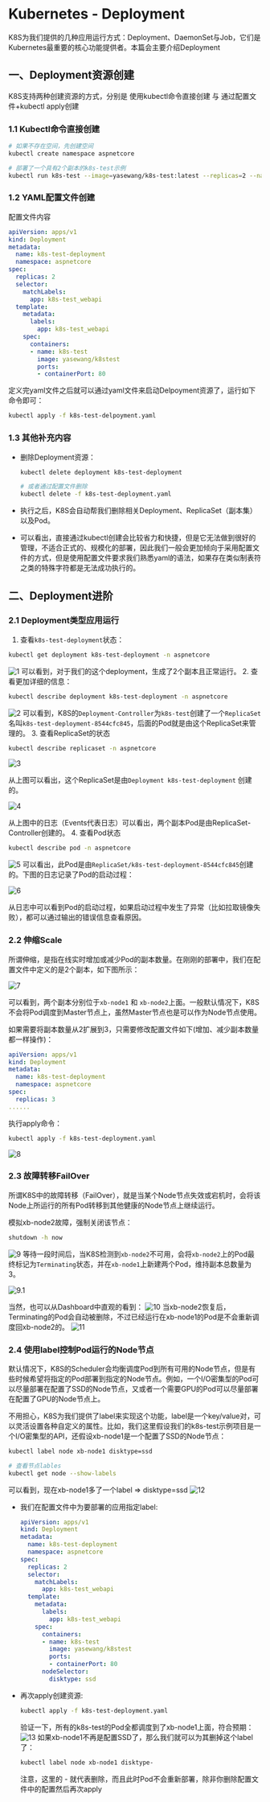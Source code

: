 # Kubernetes - Deployment

K8S为我们提供的几种应用运行方式：Deployment、DaemonSet与Job，它们是Kubernetes最重要的核心功能提供者。本篇会主要介绍Deployment

## 一、Deployment资源创建

K8S支持两种创建资源的方式，分别是 使用kubectl命令直接创建 与 通过配置文件+kubectl apply创建

### 1.1 Kubectl命令直接创建

```bash
# 如果不存在空间，先创建空间
kubectl create namespace aspnetcore

# 部署了一个具有2个副本的k8s-test示例
kubectl run k8s-test --image=yasewang/k8s-test:latest --replicas=2 --namespace=aspnetcore
```

### 1.2 YAML配置文件创建

配置文件内容
  ```yaml
  apiVersion: apps/v1
  kind: Deployment
  metadata:
    name: k8s-test-deployment
    namespace: aspnetcore
  spec:
    replicas: 2
    selector:
      matchLabels:
        app: k8s-test_webapi
    template:
      metadata:
        labels:
          app: k8s-test_webapi
      spec:
        containers:
        - name: k8s-test
          image: yasewang/k8stest
          ports:
          - containerPort: 80
  ```

定义完yaml文件之后就可以通过yaml文件来启动Delpoyment资源了，运行如下命令即可：

  ```bash
  kubectl apply -f k8s-test-delpoyment.yaml
  ```

### 1.3 其他补充内容

* 删除Deployment资源：

  ```bash
  kubectl delete deployment k8s-test-deployment

  # 或者通过配置文件删除
  kubectl delete -f k8s-test-deployment.yaml
  ```
* 执行之后，K8S会自动帮我们删除相关Deployment、ReplicaSet（副本集）以及Pod。
* 可以看出，直接通过kubectl创建会比较省力和快捷，但是它无法做到很好的管理，不适合正式的、规模化的部署，因此我们一般会更加倾向于采用配置文件的方式，但是使用配置文件要求我们熟悉yaml的语法，如果存在类似制表符之类的特殊字符都是无法成功执行的。

## 二、Deployment进阶

### 2.1 Deployment类型应用运行

1. 查看`k8s-test-deployment`状态：

  ```bash
  kubectl get deployment k8s-test-deployment -n aspnetcore
  ```
  ![1](./img/k8s-deployment/1.png)
  可以看到，对于我们的这个deployment，生成了2个副本且正常运行。
2. 查看更加详细的信息：

  ```bash
  kubectl describe deployment k8s-test-deployment -n aspnetcore
  ```
  ![2](./img/k8s-deployment/2.png)
  可以看到，K8S的`Deployment-Controller`为`k8s-test`创建了一个`ReplicaSet`名叫`k8s-test-deployment-8544cfc845`，后面的Pod就是由这个ReplicaSet来管理的。
3. 查看ReplicaSet的状态

  ```bash
  kubectl describe replicaset -n aspnetcore
  ```
  ![3](./img/k8s-deployment/3.png)

  从上图可以看出，这个ReplicaSet是由`Deployment k8s-test-deployment` 创建的。

  ![4](./img/k8s-deployment/4.png)

  从上图中的日志（Events代表日志）可以看出，两个副本Pod是由ReplicaSet-Controller创建的。
4. 查看Pod状态

  ```bash
  kubectl describe pod -n aspnetcore
  ```
  ![5](./img/k8s-deployment/5.png)
  可以看出，此Pod是由`ReplicaSet/k8s-test-deployment-8544cfc845`创建的。下图的日志记录了Pod的启动过程：

  ![6](./img/k8s-deployment/6.png)

  从日志中可以看到Pod的启动过程，如果启动过程中发生了异常（比如拉取镜像失败），都可以通过输出的错误信息查看原因。

### 2.2 伸缩Scale

所谓伸缩，是指在线实时增加或减少Pod的副本数量。在刚刚的部署中，我们在配置文件中定义的是2个副本，如下图所示：

![7](./img/k8s-deployment/7.png)

可以看到，两个副本分别位于`xb-node1` 和 `xb-node2`上面。一般默认情况下，K8S不会将Pod调度到Master节点上，虽然Master节点也是可以作为Node节点使用。

如果需要将副本数量从2扩展到3，只需要修改配置文件如下(增加、减少副本数量都一样操作)：

  ```yaml
  apiVersion: apps/v1
  kind: Deployment
  metadata:
    name: k8s-test-deployment
    namespace: aspnetcore
  spec:
    replicas: 3
  ......
  ```
执行apply命令：

  ```bash
  kubectl apply -f k8s-test-deployment.yaml
  ```
  ![8](./img/k8s-deployment/8.png)

### 2.3 故障转移FailOver

所谓K8S中的故障转移（FailOver），就是当某个Node节点失效或宕机时，会将该Node上所运行的所有Pod转移到其他健康的Node节点上继续运行。

模拟xb-node2故障，强制关闭该节点：

  ```bash
  shutdown -h now
  ```
  ![9](./img/k8s-deployment/9.png)
等待一段时间后，当K8S检测到`xb-node2`不可用，会将`xb-node2`上的Pod最终标记为`Terminating`状态，并在`xb-node1`上新建两个Pod，维持副本总数量为3。

![9.1](./img/k8s-deployment/9.1.png)

当然，也可以从Dashboard中直观的看到：
![10](./img/k8s-deployment/10.png)
当xb-node2恢复后，Terminating的Pod会自动被删除，不过已经运行在xb-node1的Pod是不会重新调度回xb-node2的。
![11](./img/k8s-deployment/11.png)

### 2.4 使用label控制Pod运行的Node节点

默认情况下，K8S的Scheduler会均衡调度Pod到所有可用的Node节点，但是有些时候希望将指定的Pod部署到指定的Node节点。例如，一个I/O密集型的Pod可以尽量部署在配置了SSD的Node节点，又或者一个需要GPU的Pod可以尽量部署在配置了GPU的Node节点上。

不用担心，K8S为我们提供了label来实现这个功能，label是一个key/value对，可以灵活设置各种自定义的属性。比如，我们这里假设我们的k8s-test示例项目是一个I/O密集型的API，还假设xb-node1是一个配置了SSD的Node节点：

  ```bash
  kubectl label node xb-node1 disktype=ssd

  # 查看节点lables
  kubectl get node --show-labels
  ```
  可以看到，现在xb-node1多了一个label => disktype=ssd
  ![12](./img/k8s-deployment/12.png)

* 我们在配置文件中为要部署的应用指定label:

  ```yaml
  apiVersion: apps/v1
  kind: Deployment
  metadata:
    name: k8s-test-deployment
    namespace: aspnetcore
  spec:
    replicas: 2
    selector:
      matchLabels:
        app: k8s-test_webapi
    template:
      metadata:
        labels:
          app: k8s-test_webapi
      spec:
        containers:
        - name: k8s-test
          image: yasewang/k8stest
          ports:
          - containerPort: 80
        nodeSelector:
          disktype: ssd
  ```
* 再次apply创建资源:

  ```bash
  kubectl apply -f k8s-test-deployment.yaml
  ```
  验证一下，所有的k8s-test的Pod全都调度到了xb-node1上面，符合预期：
  ![13](./img/k8s-deployment/13.png)
  如果xb-node1不再是配置SSD了，那么我们就可以为其删掉这个label了：

  ```bash
  kubectl label node xb-node1 disktype-
  ```
  注意，这里的 - 就代表删除，而且此时Pod不会重新部署，除非你删除配置文件中的配置然后再次apply